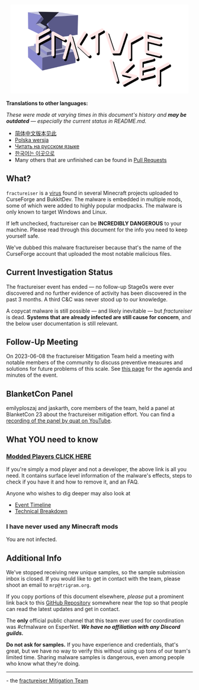 <p align="center">
	<img src="docs/media/logo.svg" alt="fractureiser logo" height="240">
</p>

**Translations to other languages:**

*These were made at varying times in this document's history and **may be outdated** — especially the current status in README.md.*

* [简体中文版本见此](./lang/zh-CN/)
* [Polska wersja](./lang/pl-PL/)
* [Читать на русском языке](./lang/ru-RU/)
* [한국어는 이곳으로](./lang/ko-KR/)
* Many others that are unfinished can be found in [Pull Requests](https://github.com/fractureiser-investigation/fractureiser/pulls)

## What?
`fractureiser` is a [virus](https://en.wikipedia.org/wiki/Computer_virus) found in several Minecraft projects uploaded to CurseForge and BukkitDev. The malware is embedded in multiple mods, some of which were added to highly popular modpacks. The malware is only known to target Windows and Linux.

If left unchecked, fractureiser can be **INCREDIBLY DANGEROUS** to your machine. Please read through this document for the info you need to keep yourself safe.

We've dubbed this malware fractureiser because that's the name of the CurseForge account that uploaded the most notable malicious files.  

## Current Investigation Status
The fractureiser event has ended — no follow-up Stage0s were ever discovered and no further evidence of activity has been discovered in the past 3 months.
A third C&C was never stood up to our knowledge.

A copycat malware is still possible — and likely inevitable — but *fractureiser* is dead. **Systems that are already infected are still cause for concern**, and the below user documentation is still relevant.

## Follow-Up Meeting
On 2023-06-08 the fractureiser Mitigation Team held a meeting with notable members of the community to discuss preventive measures and solutions for future problems of this scale.
See [this page](https://github.com/fractureiser-investigation/fractureiser/blob/main/docs/2023-06-08-meeting.md) for the agenda and minutes of the event.

## BlanketCon Panel
emilyploszaj and jaskarth, core members of the team, held a panel at BlanketCon 23 about the fractureiser mitigation effort. You can find a [recording of the panel by quat on YouTube](https://youtu.be/9eBmqHAk9HI).

## What YOU need to know

### [Modded Players CLICK HERE](docs/users.md)

If you're simply a mod player and not a developer, the above link is all you need. It contains surface level information of the malware's effects, steps to check if you have it and how to remove it, and an FAQ.

Anyone who wishes to dig deeper may also look at
* [Event Timeline](docs/timeline.md)
* [Technical Breakdown](docs/tech.md)

### I have never used any Minecraft mods
You are not infected.

## Additional Info

We've stopped receiving new unique samples, so the sample submission inbox is closed. If you would like to get in contact with the team, please shoot an email to `mrp@trigram.org`.

If you copy portions of this document elsewhere, *please* put a prominent link back to this [GitHub Repository](https://github.com/fractureiser-investigation/fractureiser) somewhere near the top so that people can read the latest updates and get in contact.

The **only** official public channel that this team ever used for coordination was #cfmalware on EsperNet. ***We have no affiliation with any Discord guilds.***

**Do not ask for samples.** If you have experience and credentials, that's great, but we have no way to verify this without using up tons of our team's limited time. Sharing malware samples is dangerous, even among people who know what they're doing.

---

\- the [fractureiser Mitigation Team](docs/credits.md)